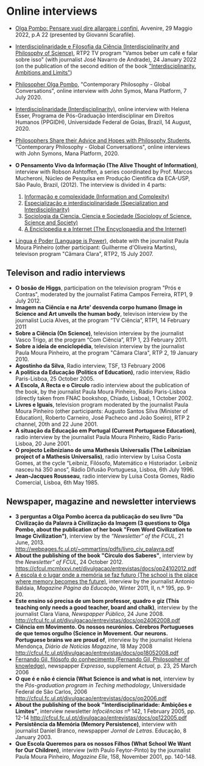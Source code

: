 # Online interviews 

* [Olga Pombo: Pensare vuol dire allargare i confini](https://www.avvenire.it/agora/pagine/pensare-vuol-dire-allargare-i-confini), Avvenire, 29 Maggio 2022, p.A 22 (presented by Giovanni Scarafile). 
* [Interdisciplinaridade e Filosofia da Ciência (Interdisciplinarity and Philosophy of Science)](https://youtu.be/JThAgUMkH0Y), RTP2 TV program "Vamos beber um café e falar sobre isso" (with journalist José Navarro de Andrade), 24 January 2022 (on the publication of the second edition of the book ["Interdisciplinarity. Ambitions and Limits"](https://www.aletheia.pt/products/interdisciplinaridade-ambicoes-e-limites))
*	[Philosopher Olga Pombo](https://www.youtube.com/watch?v=oOZaGbF3aLs&feature=youtu.be), "Contemporary Philosophy - Global Conversations", online interview with John Symos, Mana Platform, 7 July 2020.
* [Interdisciplinaridade (Interdisciplinarity)](https://www.youtube.com/watch?v=HJdyKZbsZes), online interview with Helena Esser, Programa de Pós-Graduação Interdisciplinar em Direitos Humanos (PPGIDH), Universidade Federal de Goias, Brazil, 14 August, 2020. 
* [Philosophers Share their Advice and Hopes with Philosophy Students](https://www.youtube.com/watch?v=GKzPtLdQMBM), "Contemporary Philosophy - Global Conversations", online interviews with John Symons, Mana Platform, 2020.
*	**O Pensamento Vivo da Informação (The Alive Thought of Information)**, interview with Robson Ashtoffen, a series coordinated by Prof. Marcos Mucheroni, Núcleo de Pesquisa em Produção Científica da ECA-USP, São Paulo, Brazil, (2012).  The interview is divided in 4 parts: 
     1.	[Informação e complexidade (Information and Complexity)](https://www.youtube.com/watch?v=hpncNUeEVYE&feature=plcp)
     2.	[Especialização e interdisciplinaridade (Specialization and Interdisciplinarity)](https://www.youtube.com/watch?v=ExyaET0GuVg)
     3.	[Sociologia da Ciencia. Ciencia e Sociedade (Sociology of Science. Science and Society)](https://www.youtube.com/watch?v=Ua2vMtqdgW8)
     4.	[A Enciclopedia e a Internet (The Encyclopaedia and the Internet)](https://www.youtube.com/watch?v=bLyV4bwh8sM)

 *  [Língua é Poder (Language is Power)](https://arquivos.rtp.pt/conteudos/olga-pombo-e-guilherme-doliveira-martins/),  debate with the journalist Paula Moura Pinheiro (other participant: Guilherme d'Oliveira Martins), televison program  "Câmara Clara", RTP2, 15 July 2007. 


## Televison and radio interviews

* **O bosão de Higgs**, participation on the television program "Prós e Contras",  moderated by the journalist Fatima Campos Ferreira, RTP1, 9 July 2012.  
* **Imagem na Ciência e na Arte' desvenda corpo humano (Image in Science and Art unveils the human body**, televison interview  by the journalist Lucia Alves, at the program “TV Ciência”, RTP1,  14 February 2011 
* **Sobre a Ciência (On Science)**, television interview by the journalist Vasco Trigo, at the program “Com Ciência”, RTP 1, 23 February 2011.
*  **Sobre a ideia de enciclopédia**, television interview by the journalist Paula Moura Pinheiro, at the program "Câmara Clara",  RTP 2, 19 January 2010.
* **Agostinho da Silva**, Radio interview, TSF, 13 February 2006
* **A politica da Educação (Politics of Education)**, radio interview, Rádio Paris-Lisboa, 25 October 2005.
* **A Escola, A Recta e o Circulo** radio interview about the publication of the book, by the journalist Paula Moura Pinheiro, Rádio Paris-Lisboa (directly taken from FNAC bookshop, Chiado, Lisboa), 1 October 2002.
* **Livres e Iguais**, television program moderated by the journalist Paula Moura Pinheiro (other participants: Augusto Santos Silva (Minister of Education), Roberto Carneiro, José Pacheco and João Soeiro), RTP 2 channel, 20th and 22 June 2001.
* **A situação da Educação em Portugal (Current Portuguese Education)**, radio interview by the journalist Paula Moura Pinheiro, Rádio Paris-Lisboa, 20 June 2001.
* **O projecto Leibniziano de uma Mathesis Universalis (The Leibnizian project of a Mathesis Universalis)**, radio interview by Luísa Costa Gomes, at the cycle “Leibniz, Filósofo, Matemático e Historiador. Leibniz nasceu há 350 anos”, Rádio Difusão Portuguesa, Lisboa, 6th July 1996.  
* **Jean-Jacques Rousseau**, radio interview by Luísa Costa Gomes, Rádio Comercial, Lisboa, 6th May 1985.

  
## Newspaper, magazine and newsletter interviews

* **3 perguntas a Olga Pombo àcerca da publicação do seu livro "Da Civilização da Palavra à Civilização da Imagem (3 questions to Olga Pombo, about the publication of her book "From Word Civilization to Image Civilization")**, interview by the *“Newsletter” of the FCUL*, 21 June, 2013. <http://webpages.fc.ul.pt/~ommartins/pdfs/livro_civ_palavra.pdf>
*  **About the publishing of the book "Círculo dos Saberes"**, interview by the *Newsletter” of FCUL*, 24 October 2012. <https://cfcul.mcmlxxvi.net/divulgacao/entrevistas/docs/op24102012.pdf>
* [A escola é o lugar onde a memória se faz futuro (The school is the place where memory becomes the future)](https://www.apagina.pt/?aba=6&cat=566&doc=15080&mid=1), interview by the journalist Antonio Baldaia, *Magazine Página da Educação*,  Winter 2011, II, n.º 195, pp. 9-20. 
* **Este ensino só precisa de um bom professor, quadro e giz (This teaching only needs a good teacher, board and chalk)**, interview by the journalist Clara Viana, *Newspapper Público*, 24 June 2008. 
<http://cfcul.fc.ul.pt/divulgacao/entrevistas/docs/op24062008.pdf>
* **Ciência em Movimento. Os nossos neurónios. Cérebros Portugueses de que temos orgulho (Science in Movement. Our neurons. Portuguese brains we are proud of**, interview by the journalist Helena Mendonça, *Diário de Notícias Magazine*, 18 May 2008
<http://cfcul.fc.ul.pt/divulgacao/entrevistas/docs/op18052008.pdf>
* [Fernando Gil, filósofo do conhecimento (Fernando Gil, Philosopher of knowledge)](http://webpages.fc.ul.pt/~ommartins/publicacoes%20opombo/fernandogil.htm), newspapper *Expresso*, supplement *Actual*, p. 23, 25 March 2006
* **O que é e não é ciencia (What Science is and what is not**, interview by the *Pós-graduation program in Teching methodology*, Universidade Federal de São Carlos, 2006 <http://cfcul.fc.ul.pt/divulgacao/entrevistas/docs/op2006.pdf>
* **About the publishing of the book "Interdisciplinaridade: Ambições e Limites”**, interview newsletter *Infociências* nº 142, 1 February 2005, pp. 12-14 <http://cfcul.fc.ul.pt/divulgacao/entrevistas/docs/op122005.pdf> 
* **Persistência da Memória (Memory Persistence)**, interview with journalist Daniel Branco, newspapper *Jornal de Letras*. Educação, 8 January 2003. 
* **Que Escola Queremos para os nossos Filhos (What School We Want for Our Children)**, interview (with Paulo Feytor-Pinto) by the journalist Paula Moura Pinheiro, *Magazine Elle*, 158, November 2001, pp. 140-148. 
